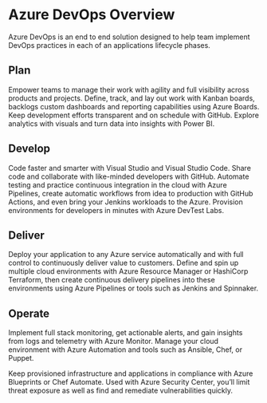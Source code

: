 # Azure DevOps Overview

Azure DevOps is an end to end solution designed to help team implement DevOps practices in each of an applications lifecycle phases.

## Plan
Empower teams to manage their work with agility and full visibility across products and projects. Define, track, and lay out work with Kanban boards, backlogs custom dashboards and reporting capabilities using Azure Boards. Keep development efforts transparent and on schedule with GitHub. Explore analytics with visuals and turn data into insights with Power BI.

## Develop
Code faster and smarter with Visual Studio and Visual Studio Code. Share code and collaborate with like-minded developers with GitHub. Automate testing and practice continuous integration in the cloud with Azure Pipelines, create automatic workflows from idea to production with GitHub Actions, and even bring your Jenkins workloads to the Azure. Provision environments for developers in minutes with Azure DevTest Labs.

## Deliver
Deploy your application to any Azure service automatically and with full control to continuously deliver value to customers. Define and spin up multiple cloud environments with Azure Resource Manager or HashiCorp Terraform, then create continuous delivery pipelines into these environments using Azure Pipelines or tools such as Jenkins and Spinnaker.

## Operate
Implement full stack monitoring, get actionable alerts, and gain insights from logs and telemetry with Azure Monitor. Manage your cloud environment with Azure Automation and tools such as Ansible, Chef, or Puppet.

Keep provisioned infrastructure and applications in compliance with Azure Blueprints or Chef Automate. Used with Azure Security Center, you’ll limit threat exposure as well as find and remediate vulnerabilities quickly.